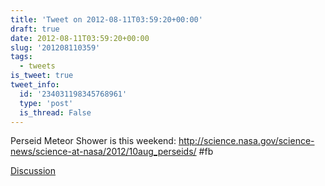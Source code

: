 ```yaml
---
title: 'Tweet on 2012-08-11T03:59:20+00:00'
draft: true
date: 2012-08-11T03:59:20+00:00
slug: '201208110359'
tags:
  - tweets
is_tweet: true
tweet_info:
  id: '234031198345768961'
  type: 'post'
  is_thread: False
---
```




Perseid Meteor Shower is this weekend: <http://science.nasa.gov/science-news/science-at-nasa/2012/10aug_perseids/> #fb

[Discussion](https://x.com/sytelus/status/234031198345768961)
